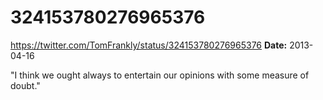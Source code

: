# 324153780276965376
https://twitter.com/TomFrankly/status/324153780276965376
**Date:** 2013-04-16

"I think we ought always to entertain our opinions with some measure of doubt."
